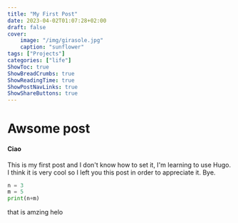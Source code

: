 ```yaml
---
title: "My First Post"
date: 2023-04-02T01:07:28+02:00
draft: false
cover:
    image: "/img/girasole.jpg"
    caption: "sunflower"
tags: ["Projects"]
categories: ["life"]
ShowToc: true
ShowBreadCrumbs: true
ShowReadingTime: true
ShowPostNavLinks: true
ShowShareButtons: true
---
```


# Awsome post
#### Ciao

This is my first post and I don't know how to set it, I'm learning to use Hugo. I think it is very cool so I left you this post in order to appreciate it. Bye.

```python
n = 3
m = 5
print(n+m)
````

that is amzing helo